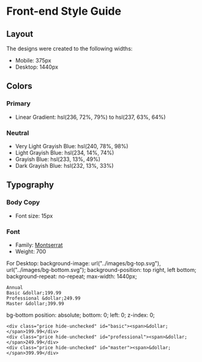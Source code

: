 # Front-end Style Guide

## Layout

The designs were created to the following widths:

- Mobile: 375px
- Desktop: 1440px

## Colors

### Primary

- Linear Gradient: hsl(236, 72%, 79%) to hsl(237, 63%, 64%)

### Neutral

- Very Light Grayish Blue: hsl(240, 78%, 98%)
- Light Grayish Blue: hsl(234, 14%, 74%)
- Grayish Blue: hsl(233, 13%, 49%)
- Dark Grayish Blue: hsl(232, 13%, 33%)

## Typography

### Body Copy

- Font size: 15px

### Font

- Family: [Montserrat](https://fonts.google.com/specimen/Montserrat)
- Weight: 700


For Desktop: 
background-image: url("../images/bg-top.svg"), url("../images/bg-bottom.svg");
    background-position: top right, left bottom;
    background-repeat: no-repeat;
    max-width: 1440px;


    Annual
    Basic &dollar;199.99
    Professional &dollar;249.99
    Master &dollar;399.99

bg-bottom
    position: absolute;
    bottom: 0;
    left: 0;
    z-index: 0;

    <div class="price hide-unchecked" id="basic"><span>&dollar;</span>199.99</div>
    <div class="price hide-unchecked" id="professional"><span>&dollar;</span>249.99</div>
    <div class="price hide-unchecked" id="master"><span>&dollar;</span>399.99</div>